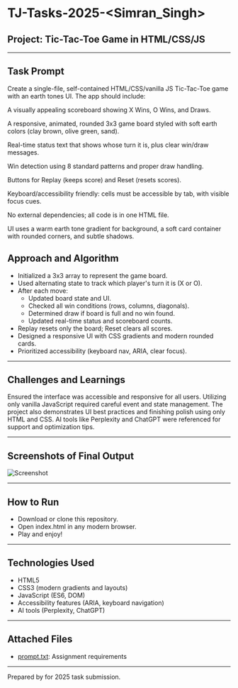# TJ-Tasks-2025-<Simran_Singh>

## Project: Tic-Tac-Toe Game in HTML/CSS/JS

---

## Task Prompt
Create a single-file, self-contained HTML/CSS/vanilla JS Tic-Tac-Toe game with an earth tones UI. The app should include:

A visually appealing scoreboard showing X Wins, O Wins, and Draws.

A responsive, animated, rounded 3x3 game board styled with soft earth colors (clay brown, olive green, sand).

Real-time status text that shows whose turn it is, plus clear win/draw messages.

Win detection using 8 standard patterns and proper draw handling.

Buttons for Replay (keeps score) and Reset (resets scores).

Keyboard/accessibility friendly: cells must be accessible by tab, with visible focus cues.

No external dependencies; all code is in one HTML file.

UI uses a warm earth tone gradient for background, a soft card container with rounded corners, and subtle shadows.

## Approach and Algorithm

- Initialized a 3x3 array to represent the game board.
- Used alternating state to track which player's turn it is (X or O).
- After each move:
  - Updated board state and UI.
  - Checked all win conditions (rows, columns, diagonals).
  - Determined draw if board is full and no win found.
  - Updated real-time status and scoreboard counts.
- Replay resets only the board; Reset clears all scores.
- Designed a responsive UI with CSS gradients and modern rounded cards.
- Prioritized accessibility (keyboard nav, ARIA, clear focus).

---

## Challenges and Learnings

Ensured the interface was accessible and responsive for all users. Utilizing only vanilla JavaScript required careful event and state management. The project also demonstrates UI best practices and finishing polish using only HTML and CSS. AI tools like Perplexity and ChatGPT were referenced for support and optimization tips.

---

## Screenshots of Final Output

![Screenshot](Screenshot-182.jpg)

---

## How to Run

- Download or clone this repository.
- Open index.html in any modern browser.
- Play and enjoy!

---

## Technologies Used

- HTML5
- CSS3 (modern gradients and layouts)
- JavaScript (ES6, DOM)
- Accessibility features (ARIA, keyboard navigation)
- AI tools (Perplexity, ChatGPT)

---

## Attached Files

- [prompt.txt](prompt.txt): Assignment requirements

---

Prepared by <Simran Singh> for 2025 task submission.
